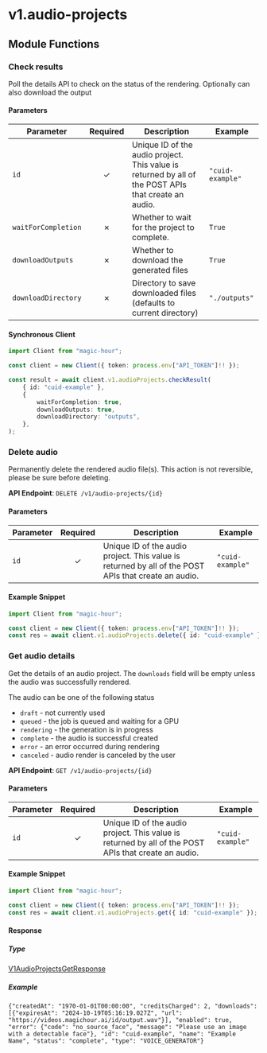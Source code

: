 # v1.audio-projects

## Module Functions


<!-- CUSTOM DOCS START -->

### Check results <a name="check-result"></a>

Poll the details API to check on the status of the rendering. Optionally can also download the output

#### Parameters

| Parameter            | Required | Description                                                                                          | Example          |
| -------------------- | :------: | ---------------------------------------------------------------------------------------------------- | ---------------- |
| `id`                 |    ✓     | Unique ID of the audio project. This value is returned by all of the POST APIs that create an audio. | `"cuid-example"` |
| `waitForCompletion`  |    ✗     | Whether to wait for the project to complete.                                                         | `True`           |
| `downloadOutputs`    |    ✗     | Whether to download the generated files                                                              | `True`           |
| `downloadDirectory`  |    ✗     | Directory to save downloaded files (defaults to current directory)                                   | `"./outputs"`    |

#### Synchronous Client

```typescript
import Client from "magic-hour";

const client = new Client({ token: process.env["API_TOKEN"]!! });

const result = await client.v1.audioProjects.checkResult(
    { id: "cuid-example" },
    {
        waitForCompletion: true,
        downloadOutputs: true,
        downloadDirectory: "outputs",
    },
);
```

<!-- CUSTOM DOCS END -->
### Delete audio <a name="delete"></a>

Permanently delete the rendered audio file(s). This action is not reversible, please be sure before deleting.

**API Endpoint**: `DELETE /v1/audio-projects/{id}`

#### Parameters

| Parameter | Required | Description | Example |
|-----------|:--------:|-------------|--------|
| `id` | ✓ | Unique ID of the audio project. This value is returned by all of the POST APIs that create an audio. | `"cuid-example"` |

#### Example Snippet

```typescript
import Client from "magic-hour";

const client = new Client({ token: process.env["API_TOKEN"]!! });
const res = await client.v1.audioProjects.delete({ id: "cuid-example" });

```

### Get audio details <a name="get"></a>

Get the details of an audio project. The `downloads` field will be empty unless the audio was successfully rendered.

The audio can be one of the following status
- `draft` - not currently used
- `queued` - the job is queued and waiting for a GPU
- `rendering` - the generation is in progress
- `complete` - the audio is successful created
- `error` - an error occurred during rendering
- `canceled` - audio render is canceled by the user


**API Endpoint**: `GET /v1/audio-projects/{id}`

#### Parameters

| Parameter | Required | Description | Example |
|-----------|:--------:|-------------|--------|
| `id` | ✓ | Unique ID of the audio project. This value is returned by all of the POST APIs that create an audio. | `"cuid-example"` |

#### Example Snippet

```typescript
import Client from "magic-hour";

const client = new Client({ token: process.env["API_TOKEN"]!! });
const res = await client.v1.audioProjects.get({ id: "cuid-example" });

```

#### Response

##### Type
[V1AudioProjectsGetResponse](/src/types/v1-audio-projects-get-response.ts)

##### Example
`{"createdAt": "1970-01-01T00:00:00", "creditsCharged": 2, "downloads": [{"expiresAt": "2024-10-19T05:16:19.027Z", "url": "https://videos.magichour.ai/id/output.wav"}], "enabled": true, "error": {"code": "no_source_face", "message": "Please use an image with a detectable face"}, "id": "cuid-example", "name": "Example Name", "status": "complete", "type": "VOICE_GENERATOR"}`


